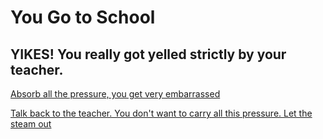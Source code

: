 # You Go to School
## YIKES! You really got yelled strictly by your teacher.

[Absorb all the pressure, you get very embarrassed](question-2-option-1.md)
  
[Talk back to the teacher. You don't want to carry all this pressure. Let the steam out](question-2-option-2.md)

